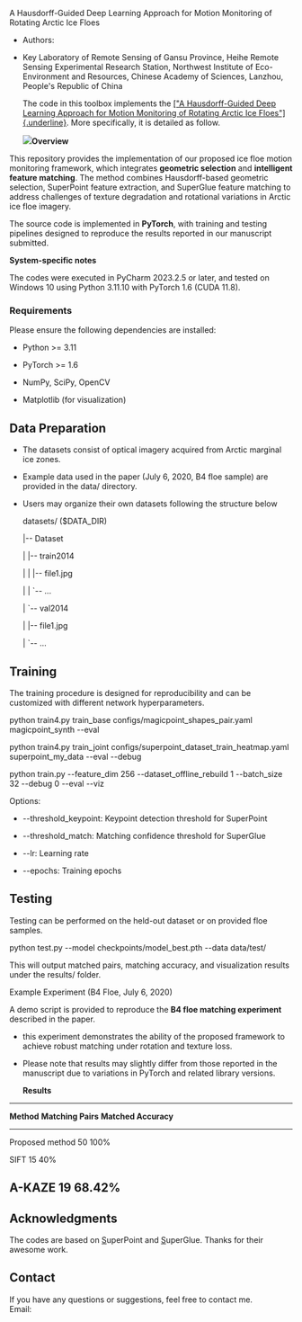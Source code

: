 A Hausdorff-Guided Deep Learning Approach for Motion Monitoring of
Rotating Arctic Ice Floes

-   Authors: 

-   Key Laboratory of Remote Sensing of Gansu Province, Heihe Remote
    Sensing Experimental Research Station, Northwest Institute of
    Eco-Environment and Resources, Chinese Academy of Sciences, Lanzhou,
    People's Republic of China

    The code in this toolbox implements the [[\"A Hausdorff-Guided Deep
    Learning Approach for Motion Monitoring of Rotating Arctic Ice
    Floes\"]{.underline}](https://ieeexplore.ieee.org/document/9627165).
    More specifically, it is detailed as follow.

    ![](media/image1.emf)**Overview**

This repository provides the implementation of our proposed ice floe
motion monitoring framework, which integrates **geometric selection**
and **intelligent feature matching**. The method combines
Hausdorff-based geometric selection, SuperPoint feature extraction, and
SuperGlue feature matching to address challenges of texture degradation
and rotational variations in Arctic ice floe imagery.

The source code is implemented in **PyTorch**, with training and testing
pipelines designed to reproduce the results reported in our manuscript
submitted.

**System-specific notes**

The codes were executed in PyCharm 2023.2.5 or later, and tested on
Windows 10 using Python 3.11.10 with PyTorch 1.6 (CUDA 11.8).

### **Requirements**

Please ensure the following dependencies are installed:

-   Python \>= 3.11

-   PyTorch \>= 1.6

-   NumPy, SciPy, OpenCV

-   Matplotlib (for visualization)

## Data Preparation

-   The datasets consist of optical imagery acquired from Arctic
    marginal ice zones.

-   Example data used in the paper (July 6, 2020, B4 floe sample) are
    provided in the data/ directory.

-   Users may organize their own datasets following the structure below

    datasets/ (\$DATA_DIR)

    \|\-- Dataset

    \| \|\-- train2014

    \| \| \|\-- file1.jpg

    \| \| \`\-- \...

    \| \`\-- val2014

    \| \|\-- file1.jpg

    \| \`\-- \...

## Training

The training procedure is designed for reproducibility and can be
customized with different network hyperparameters.

python train4.py train_base configs/magicpoint_shapes_pair.yaml
magicpoint_synth \--eval

python train4.py train_joint
configs/superpoint_dataset_train_heatmap.yaml superpoint_my_data \--eval
\--debug

python train.py \--feature_dim 256 \--dataset_offline_rebuild 1
\--batch_size 32 \--debug 0 \--eval \--viz

Options:

-   \--threshold_keypoint: Keypoint detection threshold for SuperPoint

-   \--threshold_match: Matching confidence threshold for SuperGlue

-   \--lr: Learning rate

-   \--epochs: Training epochs

## Testing

Testing can be performed on the held-out dataset or on provided floe
samples.

python test.py \--model checkpoints/model_best.pth \--data data/test/

This will output matched pairs, matching accuracy, and visualization
results under the results/ folder.

Example Experiment (B4 Floe, July 6, 2020)

A demo script is provided to reproduce the **B4 floe matching
experiment** described in the paper.

-   this experiment demonstrates the ability of the proposed framework
    to achieve robust matching under rotation and texture loss.

-   Please note that results may slightly differ from those reported in
    the manuscript due to variations in PyTorch and related library
    versions.

    **Results**
  -----------------------------------------------------------------------
  **Method**                 **Matching Pairs**    **Matched Accuracy**
  -------------------------- --------------------- ----------------------
  Proposed method            50                    100%

  SIFT                       15                    40%

  A-KAZE                     19                    68.42%
  -----------------------------------------------------------------------

## **Acknowledgments**

The codes are based
on [S](https://github.com/hanyoseob/pytorch-noise2void)uperPoint and [S](https://github.com/DegangWang97/IEEE_TGRS_BS3LNet)uperGlue.
Thanks for their awesome work.

## **Contact**

If you have any questions or suggestions, feel free to contact me.\
Email: 
